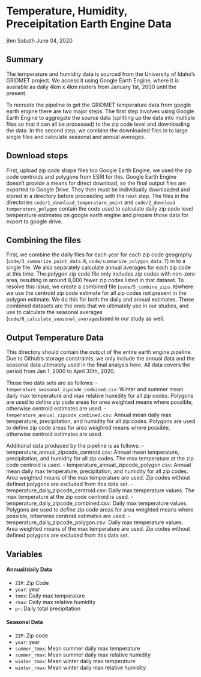 Temperature, Humidity, Preceipitation Earth Engine Data
================
Ben Sabath
June 04, 2020

## Summary

The temperature and humidity data is sourced from the University of
Idaho’s GRIDMET project. We access it using Google Earth Engine, where
it is available as daily 4km x 4km rasters from January 1st, 2000 until
the present.

To recreate the pipeline to get the GRIDMET temperature data from google
earth engine there are two major steps. The first step involves using
Google Earth Engine to aggregate the source data (splitting up the data
into multiple files so that it can all be processed) to the zip code
level and downloading the data. In the second step, we combine the
downloaded files in to large single files and calculate seasonal and
annual averages.

## Download steps

First, upload zip code shape files too Google Earth Engine, we used the
zip code centroids and polygons from ESRI for this. Google Earth Engine
doesn’t provide a means for direct download, so the final output files
are exported to Google Drive. They then must be individually downloaded
and stored in a directory before proceeding with the next step. The
files in the directories `code/1_download_temperature_point` and
`code/2_download temperature_polygon` contain the code used to calculate
daily zip code level temperature estimates on google earth engine and
prepare those data for export to google drive.

## Combining the files

First, we combine the daily files for each year for each zip code
geography (`code/3_summarize_point_data.R`,
`code/summarize_polygon_data.T`) in to a single file. We also separately
calculate annual averages for each zip code at this time. The polygon
zip code file only includes zip codes with non-zero area, resulting in
around 8,000 fewer zip codes listed in that dataset. To resolve this
issue, we create a combined file (`code/5_combine_zips.R`)where we use
the centroid zip code estimate for all zip codes not present in the
polygon estimate. We do this for both the daily and annual estimates.
These combined datasets are the ones that we ultimately use in our
studies, and use to calculate the seasonal averages
(`code/6_calculate_seasonal_averages`)used in our study as well.

## Output Temperature Data

This directory should contain the output of the entire earth engine
pipeline. Due to Github’s storage constraints, we only include the
annual data and the seasonal data ultimately used in the final analysis
here. All data covers the period from Jan 1, 2000 to April 30th, 2020.

Those two data sets are as follows: -
`temperature_seasonal_zipcode_combined.csv`: Winter and summer mean
daily max temperature and max relative humidity for all zip codes.
Polygons are used to define zip code areas for area weighted means where
possible, otherwise centroid estimates are used. -
`temperature_annual_zipcode_combined.csv`: Annual mean daily max
temperature, precipitation, and humidity for all zip codes. Polygons are
used to define zip code areas for area weighred means where possible,
otherwise centroid estimates are used.

Additional data produced by the pipeline is as follows: -
temperature\_annual\_zipcode\_centroid.csv: Annual mean temperature,
precipitation, and humidity for all zip codes. The max temperature at
the zip code centroid is used. -
temperature\_annual\_zipcode\_polygon.csv: Annual mean daily max
temperature, precipitation, and humidity for all zip codes. Area
weighted means of the max temperature are used. Zip codes without
defined polygons are excluded from this data set. -
temperature\_daily\_zipcode\_centroid.csv: Daily max temperature values.
The max temperature at the zip code centroid is used. -
temperature\_daily\_zipcode\_combined.csv: Daily max temperature values.
Polygons are used to define zip code areas for area weighted means where
possible, otherwise centroid estimates are used. -
temperature\_daily\_zipcode\_polygon.csv: Daily max temperature values.
Area weighted means of the max temperature are used. Zip codes without
defined polygons are excluded from this data set.

## Variables

#### Annual/daily Data

  - `ZIP`: Zip Code
  - `year`: year
  - `tmmx`: Daily max temperature
  - `rmax`: Daily max relative humidity
  - `pr`: Daily total precipitation

#### Seasonal Data

  - `ZIP`: Zip code
  - `year`: year
  - `summer_tmmx`: Mean summer daily max temperature
  - `summer_rmax`: Mean summer daily max relative humidity
  - `winter_tmmx`: Mean winter daily max temperature
  - `winter_rmax`: Mean winter daily max relative humidity
